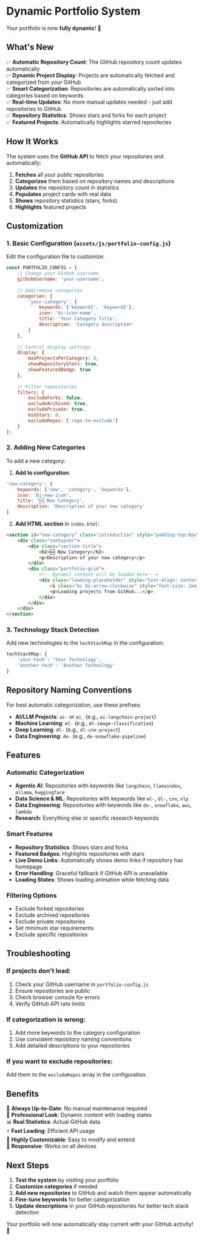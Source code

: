 # Dynamic Portfolio System

Your portfolio is now **fully dynamic**! 🎉 

## What's New

✅ **Automatic Repository Count**: The GitHub repository count updates automatically  
✅ **Dynamic Project Display**: Projects are automatically fetched and categorized from your GitHub  
✅ **Smart Categorization**: Repositories are automatically sorted into categories based on keywords  
✅ **Real-time Updates**: No more manual updates needed - just add repositories to GitHub  
✅ **Repository Statistics**: Shows stars and forks for each project  
✅ **Featured Projects**: Automatically highlights starred repositories  

## How It Works

The system uses the **GitHub API** to fetch your repositories and automatically:

1. **Fetches** all your public repositories
2. **Categorizes** them based on repository names and descriptions
3. **Updates** the repository count in statistics
4. **Populates** project cards with real data
5. **Shows** repository statistics (stars, forks)
6. **Highlights** featured projects

## Customization

### 1. Basic Configuration (`assets/js/portfolio-config.js`)

Edit the configuration file to customize:

```javascript
const PORTFOLIO_CONFIG = {
    // Change your GitHub username
    githubUsername: 'your-username',
    
    // Add/remove categories
    categories: {
        'your-category': {
            keywords: ['keyword1', 'keyword2'],
            icon: 'bi-icon-name',
            title: 'Your Category Title',
            description: 'Category description'
        }
    },
    
    // Control display settings
    display: {
        maxProjectsPerCategory: 8,
        showRepositoryStats: true,
        showFeaturedBadge: true
    },
    
    // Filter repositories
    filters: {
        excludeForks: false,
        excludeArchived: true,
        excludePrivate: true,
        minStars: 0,
        excludeRepos: ['repo-to-exclude']
    }
};
```

### 2. Adding New Categories

To add a new category:

1. **Add to configuration**:
```javascript
'new-category': {
    keywords: ['new', 'category', 'keywords'],
    icon: 'bi-new-icon',
    title: '🆕 New Category',
    description: 'Description of your new category'
}
```

2. **Add HTML section** in `index.html`:
```html
<section id="new-category" class="introduction" style="padding-top:0px">
    <div class="container">
        <div class="section-title">
            <h2>🆕 New Category</h2>
            <p>Description of your new category</p>
        </div>
        <div class="portfolio-grid">
            <!-- Dynamic content will be loaded here -->
            <div class="loading-placeholder" style="text-align: center; padding: 40px; color: #6c757d;">
                <i class="bi bi-arrow-clockwise" style="font-size: 2em; animation: spin 1s linear infinite;"></i>
                <p>Loading projects from GitHub...</p>
            </div>
        </div>
    </div>
</section>
```

### 3. Technology Stack Detection

Add new technologies to the `techStackMap` in the configuration:

```javascript
techStackMap: {
    'your-tech': 'Your Technology',
    'another-tech': 'Another Technology'
}
```

## Repository Naming Conventions

For best automatic categorization, use these prefixes:

- **AI/LLM Projects**: `ai-` or `ai_` (e.g., `ai-langchain-project`)
- **Machine Learning**: `ml-` (e.g., `ml-image-classification`)
- **Deep Learning**: `dl-` (e.g., `dl-cnn-project`)
- **Data Engineering**: `de-` (e.g., `de-snowflake-pipeline`)

## Features

### Automatic Categorization
- **Agentic AI**: Repositories with keywords like `langchain`, `llamaindex`, `ollama`, `huggingface`
- **Data Science & ML**: Repositories with keywords like `ml-`, `dl-`, `cnn`, `nlp`
- **Data Engineering**: Repositories with keywords like `de-`, `snowflake`, `aws`, `lambda`
- **Research**: Everything else or specific research keywords

### Smart Features
- **Repository Statistics**: Shows stars and forks
- **Featured Badges**: Highlights repositories with stars
- **Live Demo Links**: Automatically shows demo links if repository has homepage
- **Error Handling**: Graceful fallback if GitHub API is unavailable
- **Loading States**: Shows loading animation while fetching data

### Filtering Options
- Exclude forked repositories
- Exclude archived repositories
- Exclude private repositories
- Set minimum star requirements
- Exclude specific repositories

## Troubleshooting

### If projects don't load:
1. Check your GitHub username in `portfolio-config.js`
2. Ensure repositories are public
3. Check browser console for errors
4. Verify GitHub API rate limits

### If categorization is wrong:
1. Add more keywords to the category configuration
2. Use consistent repository naming conventions
3. Add detailed descriptions to your repositories

### If you want to exclude repositories:
Add them to the `excludeRepos` array in the configuration.

## Benefits

🎯 **Always Up-to-Date**: No manual maintenance required  
🚀 **Professional Look**: Dynamic content with loading states  
📊 **Real Statistics**: Actual GitHub data  
⚡ **Fast Loading**: Efficient API usage  
🔧 **Highly Customizable**: Easy to modify and extend  
📱 **Responsive**: Works on all devices  

## Next Steps

1. **Test the system** by visiting your portfolio
2. **Customize categories** if needed
3. **Add new repositories** to GitHub and watch them appear automatically
4. **Fine-tune keywords** for better categorization
5. **Update descriptions** in your GitHub repositories for better tech stack detection

Your portfolio will now automatically stay current with your GitHub activity! 🎉 